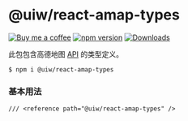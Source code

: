 @uiw/react-amap-types
===

[![Buy me a coffee](https://img.shields.io/badge/Buy%20me%20a%20coffee-048754?logo=buymeacoffee)](https://jaywcjlove.github.io/#/sponsor)
[![npm version](https://img.shields.io/npm/v/@uiw/react-amap-types.svg)](https://www.npmjs.com/package/@uiw/react-amap-types)
[![Downloads](https://img.shields.io/npm/dm/@uiw/react-amap-types.svg?style=flat)](https://www.npmjs.com/package/@uiw/react-amap-types)

此包包含高德地图 [API](https://lbs.amap.com/api/javascript-api/summary) 的类型定义。

```shell
$ npm i @uiw/react-amap-types
```

### 基本用法

```tsx
/// <reference path="@uiw/react-amap-types" />
```
